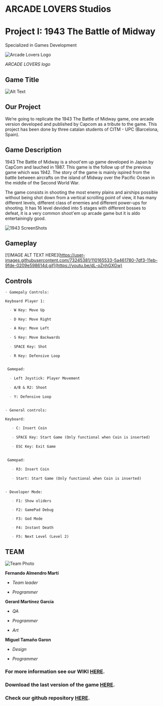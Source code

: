 # ARCADE LOVERS Studios 
# Project I: 1943 The Battle of Midway

Specialized in Games Development 

![Arcade Lovers Logo](https://user-images.githubusercontent.com/73245381/110156431-3d0b4c00-7de7-11eb-927a-4c323ad0876d.png)

_ARCADE LOVERS logo_
## Game Title
![Alt Text](https://upload.wikimedia.org/wikipedia/commons/thumb/0/02/1943_The_Battle_of_Midway_Logo.svg/1200px-1943_The_Battle_of_Midway_Logo.svg.png)

## Our Project
We’re going to replicate the 1943 The Battle of Midway game, one arcade version developed and published by Capcom as a tribute to the game. This project has been done by three catalan students of CITM - UPC (Barcelona, Spain).

## Game Description
1943 The Battle of Midway is a shoot'em up game developed in Japan by CapCom and lauched in 1987. This game is the follow up of the previous game which was 1942. The story of the game is mainly ispired from the battle between aircrafts on the island of Midway over the Pacific Ocean in the middle of the Second World War.

The game consists in shooting the most enemy plains and airships possible without being shot down from a vertical scrolling point of view, it has many different levels, different class of enemies and different power-ups for shooting. It has 16 level devided into 5 stages with different bosses to defeat, it is a very common shoot'em up arcade game but it is aldo entertainingly good.

![1943 ScreenShots](https://user-images.githubusercontent.com/73245381/110165533-5a461780-7df3-11eb-9fde-0209e598614d.gif)

## Gameplay

[![IMAGE ALT TEXT HERE](https://user-images.githubusercontent.com/73245381/110165533-5a461780-7df3-11eb-9fde-0209e598614d.gif](https://youtu.be/dL-oZnhGXGw)

## Controls
```markdown
· Gamepaly Controls:

Keyboard Player 1:

  - W Key: Move Up
 
  - D Key: Move Right
 
  - A Key: Move Left
 
  - S Key: Move Backwards
 
  - SPACE Key: Shot
 
  - R Key: Defensive Loop

 
 Gamepad:
 
  - Left Joystick: Player Movement
 
  - A/B & R2: Shoot
 
  - Y: Defensive Loop
 
 
· General controls:

Keyboard: 

   - C: Insert Coin
 
   - SPACE Key: Start Game (Only functional when Coin is inserted)
 
   - ESC Key: Exit Game
 
 
 Gamepad:
 
   - R3: Insert Coin
 
   - Start: Start Game (Only functional when Coin is inserted)
 
 
· Developer Mode:

   - F1: Show oliders

   - F2: GamePad Debug

   - F3: God Mode

   - F4: Instant Death

   - F5: Next Level (Level 2)


 ```
 
## TEAM
![Team Photo](https://user-images.githubusercontent.com/73245381/110169063-6a142a80-7df8-11eb-9433-5459cbe2f028.png)

**Fernando Almendro Martí** 

  * *Team leader*

  * *Programmer*

**Gerard Martínez García**
  * *QA* 

  * *Programmer*

  * *Art*

**Miguel Tamaño Garon**

  * *Design* 

  * *Programmer*


 


### For more information see our WIKI [HERE](https://github.com/FernaToty/ArcadeLovers/wiki).
### Download the last version of the game [HERE](https://github.com/FernaToty/ArcadeLovers/releases).
### Check our github repository [HERE](https://github.com/FernaToty/ArcadeLovers).



